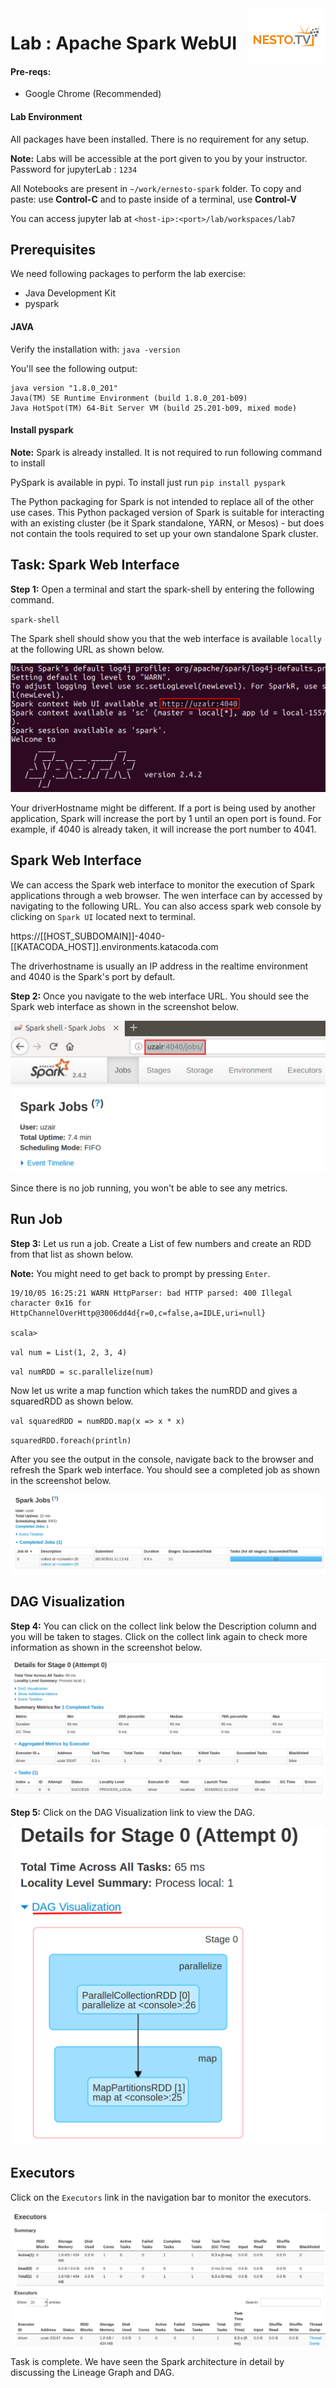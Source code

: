 <img align="right" src="./logo-small.png">

# Lab : Apache Spark WebUI

#### Pre-reqs:
- Google Chrome (Recommended)

#### Lab Environment
All packages have been installed. There is no requirement for any setup.

**Note:** Labs will be accessible at the port given to you by your instructor. Password for jupyterLab : `1234`

All Notebooks are present in `~/work/ernesto-spark` folder. To copy and paste: use **Control-C** and to paste inside of a terminal, use **Control-V**

You can access jupyter lab at `<host-ip>:<port>/lab/workspaces/lab7`

## Prerequisites

We need following packages to perform the lab exercise: 
- Java Development Kit
- pyspark


#### JAVA
Verify the installation with: `java -version` 

You'll see the following output:

```
java version "1.8.0_201"
Java(TM) SE Runtime Environment (build 1.8.0_201-b09)
Java HotSpot(TM) 64-Bit Server VM (build 25.201-b09, mixed mode)
```


#### Install pyspark

**Note:** Spark is already installed. It is not required to run following command to install

PySpark is available in pypi. To install just run `pip install pyspark` 

The Python packaging for Spark is not intended to replace all of the other use cases. This Python packaged version of Spark is suitable for interacting with an existing cluster (be it Spark standalone, YARN, or Mesos) - but does not contain the tools required to set up your own standalone Spark cluster.

## Task: Spark Web Interface

**Step 1:** Open a terminal and start the spark-shell by entering the following command.

`spark-shell`

The Spark shell should show you that the web interface is available `locally` at the following URL as shown below.

![](./Screenshots/Chapter_4/Selection_024.png)


Your driverHostname might be different. If a port is being used by another application, Spark will increase the port by 1 until an open port is found. For example, if 4040 is already taken, it will increase the port number to 4041.

## Spark Web Interface

We can access the Spark web interface to monitor the execution of Spark applications through a web browser. The wen interface can by accessed by navigating to the following URL. You can also access spark web console by clicking on `Spark UI` located next to terminal.

https://[[HOST_SUBDOMAIN]]-4040-[[KATACODA_HOST]].environments.katacoda.com

The driverhostname is usually an IP address in the realtime environment and 4040 is the Spark's port by default. 

**Step 2:** Once you navigate to the web interface URL. You should see the Spark web interface as shown in the screenshot below.

![](./Screenshots/Chapter_4/Selection_025.png)

Since there is no job running, you won't be able to see any metrics.

## Run Job

**Step 3:** Let us run a job. Create a List of few numbers and create an RDD from that list as shown below.

**Note:** You might need to get back to prompt by pressing `Enter`.

```
19/10/05 16:25:21 WARN HttpParser: bad HTTP parsed: 400 Illegal character 0x16 for HttpChannelOverHttp@3006dd4d{r=0,c=false,a=IDLE,uri=null}

scala>
```
`val num = List(1, 2, 3, 4)` 

`val numRDD = sc.parallelize(num)` 

Now let us write a map function which takes the numRDD and gives a squaredRDD as shown below.

`val squaredRDD = numRDD.map(x => x * x)` 

`squaredRDD.foreach(println)` 

After you see the output in the console, navigate back to the browser and refresh the Spark web interface. You should see a completed job as shown in the screenshot below.


![](./Screenshots/Chapter_4/Selection_026.png)

## DAG Visualization

**Step 4:** You can click on the collect link below the Description column and you will be taken to stages. Click on the collect link again to check more information as shown in the screenshot below.

![](./Screenshots/Chapter_4/Selection_027.png)

**Step 5:** Click on the DAG Visualization link to view the DAG.

![](./Screenshots/Chapter_4/Selection_028.png)

## Executors

Click on the `Executors` link in the navigation bar to monitor the executors.

![](./Screenshots/Chapter_4/Selection_029.png)

Task is complete. We have seen the Spark architecture in detail by discussing the Lineage Graph and DAG.


